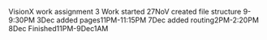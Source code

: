 VisionX work assignment 3 
Work started 27NoV
created file structure 9-9:30PM
3Dec added pages11PM-11:15PM
7Dec added routing2PM-2:20PM
8Dec Finished11PM-9Dec1AM
